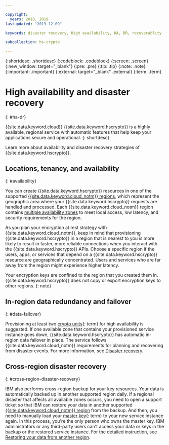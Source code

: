 ```yaml
---

copyright:
  years: 2018, 2019
lastupdated: "2019-12-09"

keywords: disaster recovery, High availability, HA, DR, recoverablity

subcollection: hs-crypto

---
```


{:shortdesc: .shortdesc}
{:codeblock: .codeblock}
{:screen: .screen}
{:new_window: target="_blank"}
{:pre: .pre}
{:tip: .tip}
{:note: .note}
{:important: .important}
{:external: target="_blank" .external}
{:term: .term}

# High availability and disaster recovery
{: #ha-dr}

{{site.data.keyword.cloud}} {{site.data.keyword.hscrypto}} is a highly available, regional service with automatic features that help keep your applications secure and operational.
{: shortdesc}

Learn more about availability and disaster recovery strategies of {{site.data.keyword.hscrypto}}.

## Locations, tenancy, and availability
{: #availability}

You can create {{site.data.keyword.hscrypto}} resources in one of the supported [{{site.data.keyword.cloud_notm}} regions](/docs/hs-crypto?topic=hs-crypto-regions), which represent the geographic area where your {{site.data.keyword.hscrypto}} requests are handled and processed. Each {{site.data.keyword.cloud_notm}} region contains [multiple availability zones](https://www.ibm.com/cloud/data-centers/) to meet local access, low latency, and security requirements for the region.

As you plan your encryption at rest strategy with {{site.data.keyword.cloud_notm}}, keep in mind that provisioning {{site.data.keyword.hscrypto}} in a region that is nearest to you is more likely to result in faster, more reliable connections when you interact with the {{site.data.keyword.hscrypto}} APIs. Choose a specific region if the users, apps, or services that depend on a {{site.data.keyword.hscrypto}} resource are geographically concentrated. Users and services who are far away from the region might experience higher latency.

Your encryption keys are confined to the region that you created them in. {{site.data.keyword.hscrypto}} does not copy or export encryption keys to other regions.
{: note}

## In-region data redundancy and failover
{: #data-failover}

Provisioning at least two [crypto units](#x9860404){: term} for high availability is suggested. If one available zone that contains your provisioned service instance goes down, {{site.data.keyword.hscrypto}} has automatic in-region data failover in place. The service follows {{site.data.keyword.cloud_notm}} requirements for planning and recovering from disaster events. For more information, see [Disaster recovery](/docs/overview?topic=overview-zero-downtime#disaster-recovery).

## Cross-region disaster recovery
{: #cross-region-disaster-recovery}

IBM also performs cross-region backup for your key resources. Your data is automatically backed up in another supported region daily. If a regional disaster that affects all available zones occurs, you need to open a support ticket so that IBM can restore your data in another supported [{{site.data.keyword.cloud_notm}} region](/docs/hs-crypto?topic=hs-crypto-regions) from the backup. And then, you need to manually load your [master key](#x2908413){: term} to your new service instance again. In this process, you're the only person who owns the master key. IBM administrators or any third-party users can't access your data or keys in the backup or the restored service instance. For the detailed instruction, see [Restoring your data from another region](/docs/hs-crypto?topic=hs-crypto-restore-data).

